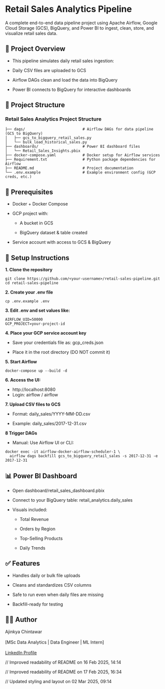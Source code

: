 # Retail Sales Analytics Pipeline

A complete end-to-end data pipeline project using Apache Airflow, Google Cloud Storage (GCS), BigQuery, and Power BI to ingest, clean, store, and visualize retail sales data.

## 🚀 Project Overview

* This pipeline simulates daily retail sales ingestion:

* Daily CSV files are uploaded to GCS

* Airflow DAGs clean and load the data into BigQuery

* Power BI connects to BigQuery for interactive dashboards

## 📁 Project Structure

### Retail Sales Analytics Project Structure

```plaintext
├── dags/                          # Airflow DAGs for data pipeline (GCS to BigQuery)
│   ├── gcs_to_bigquery_retail_sales.py
│   └── bulk_load_historical_sales.py
├── dashboards/                    # Power BI dashboard files
│   └── Retail_Sales_Insights.pbix
├── docker-compose.yaml            # Docker setup for Airflow services
├── Requirement.txt                # Python package dependencies for Airflow
├── README.md                      # Project documentation
└── .env.example                   # Example environment config (GCP creds, etc.)
```



## 🧰 Prerequisites

* Docker + Docker Compose

* GCP project with:

  * A bucket in GCS

  * BigQuery dataset & table created

* Service account with access to GCS & BigQuery

## 🔐 Setup Instructions

**1. Clone the repository**
```plaintext
git clone https://github.com/<your-username>/retail-sales-pipeline.git
cd retail-sales-pipeline
```

**2. Create your .env file**
```plaintext
cp .env.example .env
```

**3. Edit .env and set values like:**
```plaintext
AIRFLOW_UID=50000
GCP_PROJECT=your-project-id
```

**4. Place your GCP service account key**

  * Save your credentials file as: gcp_creds.json
  
  * Place it in the root directory (DO NOT commit it)

**5. Start Airflow**
```plaintext
docker-compose up --build -d
```
**6. Access the UI:** 
 * http://localhost:8080
 * Login: airflow / airflow

**7. Upload CSV files to GCS**

  * Format: daily_sales/YYYY-MM-DD.csv
  
  * Example: daily_sales/2017-12-31.csv

**8 Trigger DAGs**

  * Manual: Use Airflow UI or CLI:
 ```plaintext 
docker exec -it airflow-docker-airflow-scheduler-1 \
   airflow dags backfill gcs_to_bigquery_retail_sales -s 2017-12-31 -e 2017-12-31
```
## 📊 Power BI Dashboard

* Open dashboard/retail_sales_dashboard.pbix

* Connect to your BigQuery table: retail_analytics.daily_sales

* Visuals included:

  * Total Revenue
  
  * Orders by Region
  
  * Top-Selling Products
  
  * Daily Trends

## ✅ Features

  * Handles daily or bulk file uploads
  
  * Cleans and standardizes CSV columns
  
  * Safe to run even when daily files are missing
  
  * Backfill-ready for testing

## 🙋‍♂️ Author

Ajinkya Chintawar <br><br> [MSc Data Analytics | Data Engineer | ML Intern] <br><br>
[LinkedIn Profile](https://www.linkedin.com/in/ajinkya-chintawar/)



// Improved readability of README on 16 Feb 2025, 14:14

// Improved readability of README on 17 Feb 2025, 16:34

// Updated styling and layout on 02 Mar 2025, 09:14
